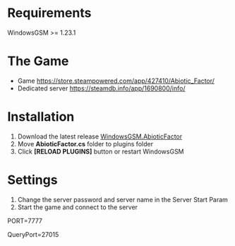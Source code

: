 # Requirements
WindowsGSM >= 1.23.1

# The Game

- Game
https://store.steampowered.com/app/427410/Abiotic_Factor/
- Dedicated server
https://steamdb.info/app/1690800/info/

# Installation

1. Download the latest release [WindowsGSM.AbioticFactor](https://github.com/Kavex/WindowsGSM.AbioticFactor/archive/refs/heads/main.zip)
2. Move **AbioticFactor.cs** folder to plugins folder
3. Click **[RELOAD PLUGINS]** button or restart WindowsGSM

# Settings

1. Change the server password and server name in the Server Start Param
2. Start the game and connect to the server

PORT=7777

QueryPort=27015

